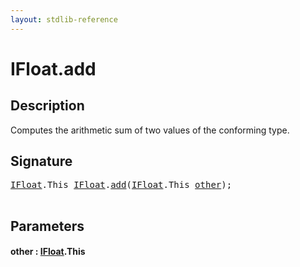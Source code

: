 ```yaml
---
layout: stdlib-reference
---
```


# IFloat\.add

## Description

Computes the arithmetic sum of two values of the conforming type.




## Signature 

<pre>
<a href="index.html" class="code_type">IFloat</a>.<span class="code_keyword">This</span> <a href="index.html" class="code_type">IFloat</a>.<a href="add.html">add</a>(<a href="index.html" class="code_type">IFloat</a>.<span class="code_keyword">This</span> <a href="add.html#decl-other" class="code_param">other</a>);

</pre>

## Parameters

####  <a id="decl-other"></a>other  : [IFloat](index.html)\.This


